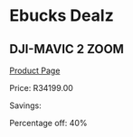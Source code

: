 
# Ebucks Dealz
## DJI-MAVIC 2 ZOOM
[Product Page](https://www.ebucks.com/web/shop/productSelected.do?prodId=1045176448&catId=714994827)

Price: R34199.00

Savings: 

Percentage off: 40%
	